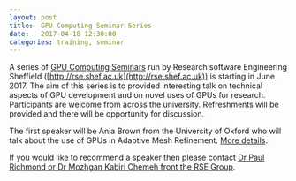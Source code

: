 ```yaml
---
layout: post
title:  GPU Computing Seminar Series
date:   2017-04-18 12:30:00
categories: training, seminar
---
```


A series of [GPU Computing Seminars](/seminars) run by Research software Engineering Sheffield ([http://rse.shef.ac.uk](http://rse.shef.ac.uk)) is starting in June 2017. The aim of this series is to provided interesting talk on technical aspects of GPU development and on novel uses of GPUs for research. Participants are welcome from across the university. Refreshments will be provided and there will be opportunity for discussion.

The first speaker will be Ania Brown from the University of Oxford who will talk about the use of GPUs in Adaptive Mesh Refinement. [More details](/seminars).

If you would like to recommend a speaker then please contact [Dr Paul Richmond or Dr Mozhgan Kabiri Chemeh front the RSE Group](http://rse.shef.ac.uk/contact/).
